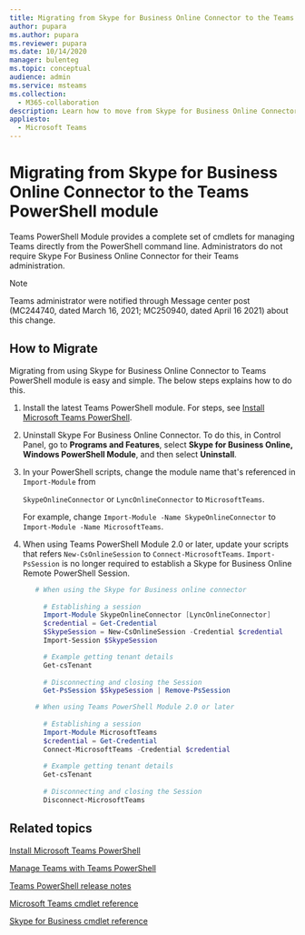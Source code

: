 ```yaml
---
title: Migrating from Skype for Business Online Connector to the Teams PowerShell module
author: pupara
ms.author: pupara
ms.reviewer: pupara
ms.date: 10/14/2020
manager: bulenteg
ms.topic: conceptual
audience: admin
ms.service: msteams
ms.collection: 
  - M365-collaboration
description: Learn how to move from Skype for Business Online Connector to the Teams PowerShell module to manage Teams.
appliesto: 
  - Microsoft Teams
---
```


# Migrating from Skype for Business Online Connector to the Teams PowerShell module

Teams PowerShell Module provides a complete set of cmdlets for managing Teams directly from the PowerShell command line. Administrators do not require Skype For Business Online Connector for their Teams administration.

> [!NOTE]
> Teams administrator were notified through Message center post (MC244740, dated March 16, 2021; MC250940, dated April 16 2021) about this change.

## How to Migrate

Migrating from using Skype for Business Online Connector to Teams PowerShell module is easy and simple. The below steps explains how to do this.

1. Install the latest Teams PowerShell module. For steps, see [Install Microsoft Teams PowerShell](teams-powershell-install.md).

2. Uninstall Skype For Business Online Connector. To do this, in Control Panel, go to **Programs and Features**, select **Skype for Business Online, Windows PowerShell Module**, and then select **Uninstall**.

3. In your PowerShell scripts, change the module name that's referenced in ```Import-Module``` from

    `SkypeOnlineConnector` or `LyncOnlineConnector` to `MicrosoftTeams`.

    For example, change `Import-Module -Name SkypeOnlineConnector` to `Import-Module -Name MicrosoftTeams`.

4. When using Teams PowerShell Module 2.0 or later, update your scripts that refers `New-CsOnlineSession` to `Connect-MicrosoftTeams`. `Import-PsSession` is no longer required to establish a Skype for Business Online Remote PowerShell Session.

    ```powershell
       # When using the Skype for Business online connector
         
         # Establishing a session
         Import-Module SkypeOnlineConnector [LyncOnlineConnector]
         $credential = Get-Credential
         $SkypeSession = New-CsOnlineSession -Credential $credential
         Import-Session $SkypeSession
    
         # Example getting tenant details
         Get-csTenant
         
         # Disconnecting and closing the Session 
         Get-PsSession $SkypeSession | Remove-PsSession
    
       # When using Teams PowerShell Module 2.0 or later
       
         # Establishing a session
         Import-Module MicrosoftTeams
         $credential = Get-Credential
         Connect-MicrosoftTeams -Credential $credential
       
         # Example getting tenant details
         Get-csTenant
         
         # Disconnecting and closing the Session  
         Disconnect-MicrosoftTeams
    ```

## Related topics

[Install Microsoft Teams PowerShell](teams-powershell-install.md)

[Manage Teams with Teams PowerShell](teams-powershell-managing-teams.md)

[Teams PowerShell release notes](teams-powershell-release-notes.md)

[Microsoft Teams cmdlet reference](/powershell/teams/)

[Skype for Business cmdlet reference](/powershell/skype/intro)
